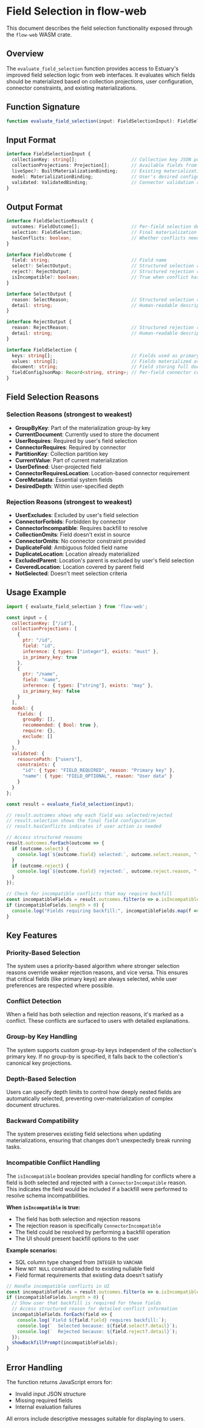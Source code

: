 # Field Selection in flow-web

This document describes the field selection functionality exposed through the `flow-web` WASM crate.

## Overview

The `evaluate_field_selection` function provides access to Estuary's improved field selection logic from web interfaces. It evaluates which fields should be materialized based on collection projections, user configuration, connector constraints, and existing materializations.

## Function Signature

```typescript
function evaluate_field_selection(input: FieldSelectionInput): FieldSelectionResult
```

## Input Format

```typescript
interface FieldSelectionInput {
  collectionKey: string[];                    // Collection key JSON pointers (e.g., ["/id", "/timestamp"])
  collectionProjections: Projection[];        // Available fields from the collection
  liveSpec?: BuiltMaterializationBinding;     // Existing materialization (if updating)
  model: MaterializationBinding;              // User's desired configuration
  validated: ValidatedBinding;                // Connector validation results
}
```

## Output Format

```typescript
interface FieldSelectionResult {
  outcomes: FieldOutcome[];                   // Per-field selection details
  selection: FieldSelection;                  // Final materialization configuration
  hasConflicts: boolean;                      // Whether conflicts need resolution
}

interface FieldOutcome {
  field: string;                              // Field name
  select?: SelectOutput;                      // Structured selection reason (if selected)
  reject?: RejectOutput;                      // Structured rejection reason (if rejected)
  isIncompatible?: boolean;                   // True when conflict has ConnectorIncompatible reject reason
}

interface SelectOutput {
  reason: SelectReason;                       // Structured selection reason
  detail: string;                             // Human-readable description
}

interface RejectOutput {
  reason: RejectReason;                       // Structured rejection reason
  detail: string;                             // Human-readable description
}

interface FieldSelection {
  keys: string[];                             // Fields used as primary key
  values: string[];                           // Fields materialized as values
  document: string;                           // Field storing full document (if any)
  fieldConfigJsonMap: Record<string, string>; // Per-field connector configuration
}
```

## Field Selection Reasons

### Selection Reasons (strongest to weakest)
- **GroupByKey**: Part of the materialization group-by key
- **CurrentDocument**: Currently used to store the document
- **UserRequires**: Required by user's field selection
- **ConnectorRequires**: Required by connector
- **PartitionKey**: Collection partition key
- **CurrentValue**: Part of current materialization
- **UserDefined**: User-projected field
- **ConnectorRequiresLocation**: Location-based connector requirement
- **CoreMetadata**: Essential system fields
- **DesiredDepth**: Within user-specified depth

### Rejection Reasons (strongest to weakest)
- **UserExcludes**: Excluded by user's field selection
- **ConnectorForbids**: Forbidden by connector
- **ConnectorIncompatible**: Requires backfill to resolve
- **CollectionOmits**: Field doesn't exist in source
- **ConnectorOmits**: No connector constraint provided
- **DuplicateFold**: Ambiguous folded field name
- **DuplicateLocation**: Location already materialized
- **ExcludedParent**: Location's parent is excluded by user's field selection
- **CoveredLocation**: Location covered by parent field
- **NotSelected**: Doesn't meet selection criteria

## Usage Example

```javascript
import { evaluate_field_selection } from 'flow-web';

const input = {
  collectionKey: ["/id"],
  collectionProjections: [
    {
      ptr: "/id",
      field: "id",
      inference: { types: ["integer"], exists: "must" },
      is_primary_key: true
    },
    {
      ptr: "/name",
      field: "name",
      inference: { types: ["string"], exists: "may" },
      is_primary_key: false
    }
  ],
  model: {
    fields: {
      groupBy: [],
      recommended: { Bool: true },
      require: {},
      exclude: []
    }
  },
  validated: {
    resourcePath: ["users"],
    constraints: {
      "id": { type: "FIELD_REQUIRED", reason: "Primary key" },
      "name": { type: "FIELD_OPTIONAL", reason: "User data" }
    }
  }
};

const result = evaluate_field_selection(input);

// result.outcomes shows why each field was selected/rejected
// result.selection shows the final field configuration
// result.hasConflicts indicates if user action is needed

// Access structured reasons
result.outcomes.forEach(outcome => {
  if (outcome.select) {
    console.log(`${outcome.field} selected:`, outcome.select.reason, "-", outcome.select.detail);
  }
  if (outcome.reject) {
    console.log(`${outcome.field} rejected:`, outcome.reject.reason, "-", outcome.reject.detail);
  }
});

// Check for incompatible conflicts that may require backfill
const incompatibleFields = result.outcomes.filter(o => o.isIncompatible);
if (incompatibleFields.length > 0) {
  console.log("Fields requiring backfill:", incompatibleFields.map(f => f.field));
}
```

## Key Features

### Priority-Based Selection
The system uses a priority-based algorithm where stronger selection reasons override weaker rejection reasons, and vice versa. This ensures that critical fields (like primary keys) are always selected, while user preferences are respected where possible.

### Conflict Detection
When a field has both selection and rejection reasons, it's marked as a conflict. These conflicts are surfaced to users with detailed explanations.

### Group-by Key Handling
The system supports custom group-by keys independent of the collection's primary key. If no group-by is specified, it falls back to the collection's canonical key projections.

### Depth-Based Selection
Users can specify depth limits to control how deeply nested fields are automatically selected, preventing over-materialization of complex document structures.

### Backward Compatibility
The system preserves existing field selections when updating materializations, ensuring that changes don't unexpectedly break running tasks.

### Incompatible Conflict Handling
The `isIncompatible` boolean provides special handling for conflicts where a field is both selected and rejected with a `ConnectorIncompatible` reason. This indicates the field would be included if a backfill were performed to resolve schema incompatibilities.

**When `isIncompatible` is true:**
- The field has both selection and rejection reasons
- The rejection reason is specifically `ConnectorIncompatible`
- The field could be resolved by performing a backfill operation
- The UI should present backfill options to the user

**Example scenarios:**
- SQL column type changed from `INTEGER` to `VARCHAR`
- New `NOT NULL` constraint added to existing nullable field
- Field format requirements that existing data doesn't satisfy

```javascript
// Handle incompatible conflicts in UI
const incompatibleFields = result.outcomes.filter(o => o.isIncompatible);
if (incompatibleFields.length > 0) {
  // Show user that backfill is required for these fields
  // Access structured reason for detailed conflict information
  incompatibleFields.forEach(field => {
    console.log(`Field ${field.field} requires backfill:`);
    console.log(`  Selected because: ${field.select?.detail}`);
    console.log(`  Rejected because: ${field.reject?.detail}`);
  });
  showBackfillPrompt(incompatibleFields);
}
```

## Error Handling

The function returns JavaScript errors for:
- Invalid input JSON structure
- Missing required fields
- Internal evaluation failures

All errors include descriptive messages suitable for displaying to users.
